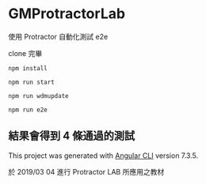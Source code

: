 # GMProtractorLab
使用 Protractor 自動化測試 e2e

clone 完畢
```
npm install
```
```
npm run start
```
```
npm run wdmupdate
```
```
npm run e2e
```
結果會得到 4 條通過的測試
-

This project was generated with [Angular CLI](https://github.com/angular/angular-cli) version 7.3.5.


於 2019/03 04 進行 Protractor LAB 所應用之教材
